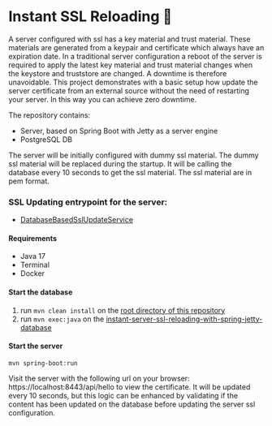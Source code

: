 # Instant SSL Reloading 🔐
A server configured with ssl has a key material and trust material. These materials are generated from a keypair and certificate which always have an expiration date.
In a traditional server configuration a reboot of the server is required to apply the latest key material and trust material changes when the keystore and truststore are changed.
A downtime is therefore unavoidable. This project demonstrates with a basic setup how update the server certificate from an external source without the need of restarting your server. In this way you can achieve zero downtime.

The repository contains:
 - Server, based on Spring Boot with Jetty as a server engine
 - PostgreSQL DB

The server will be initially configured with dummy ssl material. The dummy ssl material will be replaced during the startup.
It will be calling the database every 10 seconds to get the ssl material. The ssl material are in pem format.

### SSL Updating entrypoint for the server:
 - [DatabaseBasedSslUpdateService](src/main/java/nl/altindag/server/service/DatabaseBasedSslUpdateService.java)

#### Requirements
 - Java 17
 - Terminal
 - Docker

#### Start the database
1. run `mvn clean install` on the [root directory of this repository](https://github.com/Hakky54/java-tutorials/)
2. run `mvn exec:java` on the [instant-server-ssl-reloading-with-spring-jetty-database](.)

#### Start the server
```
mvn spring-boot:run
```
Visit the server with the following url on your browser: https://localhost:8443/api/hello to view the certificate. It will be updated every 10 seconds, but this logic can be enhanced by validating if the content has been updated on the database before updating the server ssl configuration.
